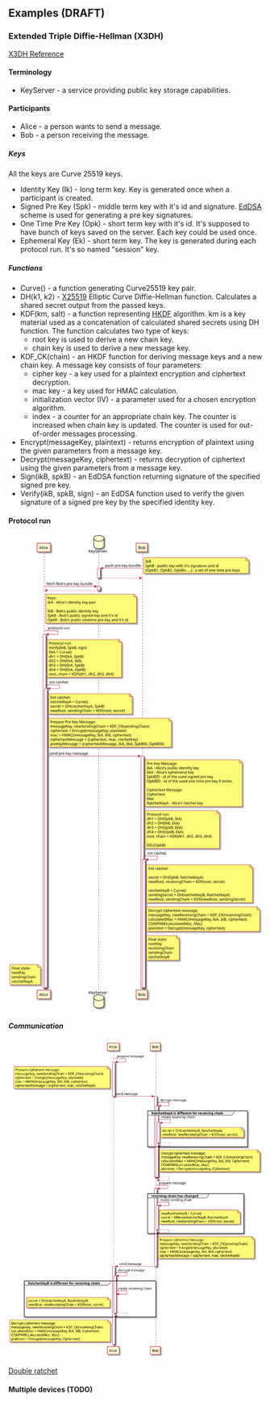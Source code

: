 ## Examples (DRAFT)

### Extended Triple Diffie-Hellman (X3DH)

[X3DH Reference](https://signal.org/docs/specifications/x3dh)

#### Terminology
* KeyServer - a service providing public key storage capabilities.

#### Participants
* Alice - a person wants to send a message.
* Bob - a person receiving the message.

##### Keys
All the keys are Curve 25519 keys.

* Identity Key (Ik) - long term key. Key is generated once when a participant is created.
* Signed Pre Key (Spk) - middle term key with it's id and signature. [EdDSA](https://signal.org/docs/specifications/xeddsa) scheme is used for generating a pre key signatures.
* One Time Pre Key (Opk) - short term key with it's id. It's supposed to have bunch of keys saved on the server. Each key could be used once.
* Ephemeral Key (Ek) - short term key. The key is generated during each protocol run. It's so named "session" key.

##### Functions

* Curve() - a function generating Curve25519 key pair.
* DH(k1, k2) - [X25519](https://www.ietf.org/rfc/rfc7748.txt) Elliptic Curve Diffie-Hellman function. Calculates a shared secret output from the passed keys.
* KDF(km, salt) - a function representing [HKDF](https://www.ietf.org/rfc/rfc5869.txt) algorithm.
km is a key material used as a concatenation of calculated shared secrets using DH function.
The function calculates two type of keys:
  * root key is used to derive a new chain key.
  * chain key is used to derive a new message key.
* KDF\_CK(chain) - an HKDF function for deriving message keys and a new chain key. A message key consists of four parameters:
  * cipher key - a key used for a plaintext encryption and ciphertext decryption.
  * mac key - a key used for HMAC calculation.
  * initialization vector (IV) - a parameter used for a chosen encryption algorithm.
  * index - a counter for an appropriate chain key. The counter is increased when chain key is updated. The counter is used for out-of-order messages processing.
* Encrypt(messageKey, plaintext) - returns encryption of plaintext using the given parameters from a message key.
* Decrypt(messageKey, ciphertext) - returns decryption of ciphertext using the given parameters from a message key.
* Sign(ikB, spkB) - an EdDSA function returning signature of the specified signed pre key.
* Verify(ikB, spkB, sign) - an EdDSA function used to verify the given signature of a signed pre key by the specified identity key.


#### Protocol run

![Sequence diagram](https://github.com/humans-group/go-signal-protocol/blob/master/doc/protocol-run.svg)

##### Communication

![Sequence diagram](https://github.com/humans-group/go-signal-protocol/blob/master/doc/communication.svg)

[Double ratchet](https://signal.org/docs/specifications/doubleratchet)

#### Multiple devices (TODO)
